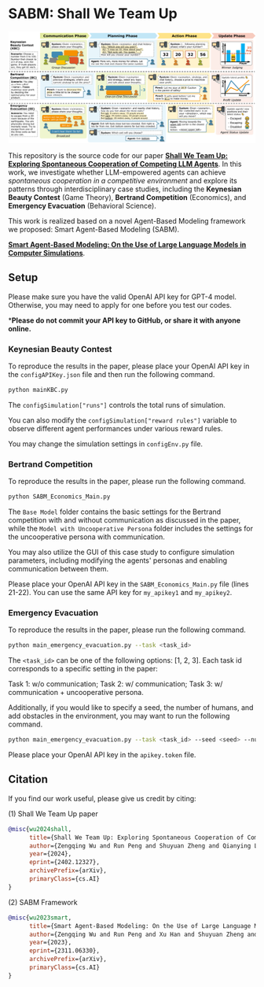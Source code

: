 # SABM: Shall We Team Up

![Workflow](https://github.com/wuzengqing001225/SABM_ShallWeTalk/blob/main/IMG/workflow_overview.jpg?raw=true)

This repository is the source code for our paper **[Shall We Team Up: Exploring Spontaneous Cooperation of Competing LLM Agents](https://arxiv.org/abs/2402.12327)**. In this work, we investigate whether LLM-empowered agents can achieve *spontaneous cooperation in a competitive environment* and explore its patterns through interdisciplinary case studies, including the **Keynesian Beauty Contest** (Game Theory), **Bertrand Competition** (Economics), and **Emergency Evacuation** (Behavioral Science).

This work is realized based on a novel Agent-Based Modeling framework we proposed: Smart Agent-Based Modeling (SABM).

**[Smart Agent-Based Modeling: On the Use of Large Language Models in Computer Simulations](https://arxiv.org/abs/2311.06330)**.

## Setup

Please make sure you have the valid OpenAI API key for GPT-4 model. Otherwise, you may need to apply for one before you test our codes.

***Please do not commit your API key to GitHub, or share it with anyone online.**

### Keynesian Beauty Contest

To reproduce the results in the paper, please place your OpenAI API key in the ```configAPIKey.json``` file and then run the following command.

```bash
python mainKBC.py
```

The `configSimulation["runs"]` controls the total runs of simulation.

You can also modify the `configSimulation["reward rules"]` variable to observe different agent performances under various reward rules.

You may change the simulation settings in ```configEnv.py``` file.

### Bertrand Competition

To reproduce the results in the paper, please run the following command.

```bash
python SABM_Economics_Main.py
```

The ```Base Model``` folder contains the basic settings for the Bertrand competition with and without communication as discussed in the paper, while the ```Model with Uncooperative Persona``` folder includes the settings for the uncooperative persona with communication.

You may also utilize the GUI of this case study to configure simulation parameters, including modifying the agents' personas and enabling communication between them.

Please place your OpenAI API key in the ```SABM_Economics_Main.py``` file (lines 21-22). You can use the same API key for ```my_apikey1``` and ```my_apikey2```.


### Emergency Evacuation

To reproduce the results in the paper, please run the following command.

```bash
python main_emergency_evacuation.py --task <task_id>
```

The `<task_id>` can be one of the following options: [1, 2, 3]. Each task id corresponds to a specific setting in the paper:

Task 1: w/o communication; Task 2: w/ communication; Task 3: w/ communication + uncooperative persona.

Additionally, if you would like to specify a seed, the number of humans, and add obstacles in the environment, you may want to run the following command.

```bash
python main_emergency_evacuation.py --task <task_id> --seed <seed> --num_humans <num_humans> --need_obstacle
```

Please place your OpenAI API key in the ```apikey.token``` file.

## Citation

If you find our work useful, please give us credit by citing:

(1) Shall We Team Up paper
```bibtex
@misc{wu2024shall,
      title={Shall We Team Up: Exploring Spontaneous Cooperation of Competing LLM Agents}, 
      author={Zengqing Wu and Run Peng and Shuyuan Zheng and Qianying Liu and Xu Han and Brian Inhyuk Kwon and Makoto Onizuka and Shaojie Tang and Chuan Xiao},
      year={2024},
      eprint={2402.12327},
      archivePrefix={arXiv},
      primaryClass={cs.AI}
}
```

(2) SABM Framework
```bibtex
@misc{wu2023smart,
      title={Smart Agent-Based Modeling: On the Use of Large Language Models in Computer Simulations}, 
      author={Zengqing Wu and Run Peng and Xu Han and Shuyuan Zheng and Yixin Zhang and Chuan Xiao},
      year={2023},
      eprint={2311.06330},
      archivePrefix={arXiv},
      primaryClass={cs.AI}
}
```
